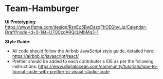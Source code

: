 # Team-Hamburger
**UI Prototyping:** 
https://www.figma.com/design/RsnEo5BwDszqFhOEGhyLjq/Calendar-Draft?node-id=0-1&t=U7Q0zdARQcLMbMq3-1

**Style Guide:** 
- All code should follow the Airbnb JavaScript style guide, detailed here: https://airbnb.io/javascript/react/
- Prettier should be added to each contributer's IDE as per the following instructions: https://www.digitalocean.com/community/tutorials/how-to-format-code-with-prettier-in-visual-studio-code
